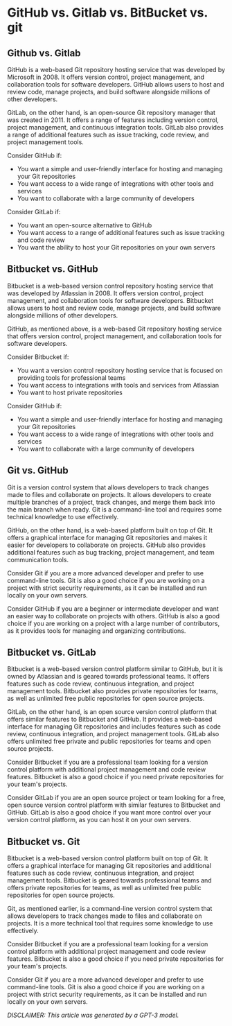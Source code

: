# GitHub vs. Gitlab vs. BitBucket vs. git

## Github vs. Gitlab

GitHub is a web-based Git repository hosting service that was developed by Microsoft in 2008. It offers version control, project management, and collaboration tools for software developers. GitHub allows users to host and review code, manage projects, and build software alongside millions of other developers.

GitLab, on the other hand, is an open-source Git repository manager that was created in 2011. It offers a range of features including version control, project management, and continuous integration tools. GitLab also provides a range of additional features such as issue tracking, code review, and project management tools.

Consider GitHub if:

- You want a simple and user-friendly interface for hosting and managing your Git repositories
- You want access to a wide range of integrations with other tools and services
- You want to collaborate with a large community of developers

Consider GitLab if:

- You want an open-source alternative to GitHub
- You want access to a range of additional features such as issue tracking and code review
- You want the ability to host your Git repositories on your own servers

## Bitbucket vs. GitHub

Bitbucket is a web-based version control repository hosting service that was developed by Atlassian in 2008. It offers version control, project management, and collaboration tools for software developers. Bitbucket allows users to host and review code, manage projects, and build software alongside millions of other developers.

GitHub, as mentioned above, is a web-based Git repository hosting service that offers version control, project management, and collaboration tools for software developers.

Consider Bitbucket if:

- You want a version control repository hosting service that is focused on providing tools for professional teams
- You want access to integrations with tools and services from Atlassian
- You want to host private repositories

Consider GitHub if:

- You want a simple and user-friendly interface for hosting and managing your Git repositories
- You want access to a wide range of integrations with other tools and services
- You want to collaborate with a large community of developers

## Git vs. GitHub

Git is a version control system that allows developers to track changes made to files and collaborate on projects. It allows developers to create multiple branches of a project, track changes, and merge them back into the main branch when ready. Git is a command-line tool and requires some technical knowledge to use effectively.

GitHub, on the other hand, is a web-based platform built on top of Git. It offers a graphical interface for managing Git repositories and makes it easier for developers to collaborate on projects. GitHub also provides additional features such as bug tracking, project management, and team communication tools.

Consider Git if you are a more advanced developer and prefer to use command-line tools. Git is also a good choice if you are working on a project with strict security requirements, as it can be installed and run locally on your own servers.

Consider GitHub if you are a beginner or intermediate developer and want an easier way to collaborate on projects with others. GitHub is also a good choice if you are working on a project with a large number of contributors, as it provides tools for managing and organizing contributions.

## Bitbucket vs. GitLab

Bitbucket is a web-based version control platform similar to GitHub, but it is owned by Atlassian and is geared towards professional teams. It offers features such as code review, continuous integration, and project management tools. Bitbucket also provides private repositories for teams, as well as unlimited free public repositories for open source projects.

GitLab, on the other hand, is an open source version control platform that offers similar features to Bitbucket and GitHub. It provides a web-based interface for managing Git repositories and includes features such as code review, continuous integration, and project management tools. GitLab also offers unlimited free private and public repositories for teams and open source projects.

Consider Bitbucket if you are a professional team looking for a version control platform with additional project management and code review features. Bitbucket is also a good choice if you need private repositories for your team's projects.

Consider GitLab if you are an open source project or team looking for a free, open source version control platform with similar features to Bitbucket and GitHub. GitLab is also a good choice if you want more control over your version control platform, as you can host it on your own servers.

## Bitbucket vs. Git

Bitbucket is a web-based version control platform built on top of Git. It offers a graphical interface for managing Git repositories and additional features such as code review, continuous integration, and project management tools. Bitbucket is geared towards professional teams and offers private repositories for teams, as well as unlimited free public repositories for open source projects.

Git, as mentioned earlier, is a command-line version control system that allows developers to track changes made to files and collaborate on projects. It is a more technical tool that requires some knowledge to use effectively.

Consider Bitbucket if you are a professional team looking for a version control platform with additional project management and code review features. Bitbucket is also a good choice if you need private repositories for your team's projects.

Consider Git if you are a more advanced developer and prefer to use command-line tools. Git is also a good choice if you are working on a project with strict security requirements, as it can be installed and run locally on your own servers.

_DISCLAIMER: This article was generated by a GPT-3 model._

